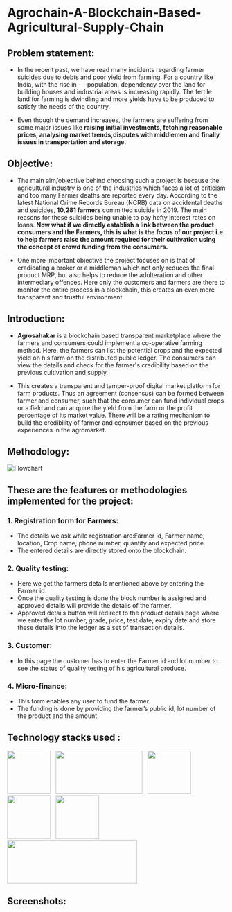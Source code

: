 # Agrochain-A-Blockchain-Based-Agricultural-Supply-Chain
## Problem statement:
- In the recent past, we have read many incidents regarding farmer suicides due to debts and poor yield from farming. For a country like India, with the rise in - - population, dependency over the land for building houses and industrial areas is increasing rapidly. The fertile land for farming is dwindling and more yields have to be produced to satisfy the needs of the country. 

- Even though the demand increases, the farmers are suffering from some major issues like **raising initial investments, fetching reasonable prices, analysing market trends,disputes with middlemen and finally issues in transportation and storage.**

## Objective:

- The main aim/objective behind choosing such a project is because the agricultural industry is one of the industries which faces a lot of criticism and too many Farmer deaths are reported every day. According to the latest National Crime Records Bureau (NCRB) data on accidental deaths and suicides, **10,281 farmers** committed suicide in 2019. The main reasons for these suicides being unable to pay hefty interest rates on loans. **Now what if we directly establish a link between the product consumers and the Farmers, this is what is the focus of our project i.e to help farmers raise the amount required for their cultivation using the concept of crowd funding from the consumers.**

- One more important objective the project focuses on is that of eradicating a broker or a middleman which not only reduces the final product MRP, but also helps to reduce the adulteration and other intermediary offences. Here only the customers and farmers are there to monitor the entire process in a blockchain, this creates an even more transparent and trustful environment.

## Introduction:

- **Agrosahakar** is a blockchain based transparent marketplace where the farmers and consumers could implement a co-operative farming method. Here, the farmers can list the potential crops and the expected yield on his farm on the distributed public ledger. The consumers can view the details and check for the farmer's credibility based on the previous cultivation and supply. 

- This creates a transparent and tamper-proof digital market platform for farm products. Thus an agreement (consensus) can be formed between farmer and consumer, such that the consumer can fund individual crops or a field and can acquire the yield from the farm or the profit percentage of its market value. There will be a rating mechanism to build the credibility of farmer and consumer based on the previous experiences in the agromarket.

## Methodology:

![Flowchart](https://github.com/kuluruvineeth/Agrochain-A-Blockchain-Based-Agricultural-Supply-Chain/blob/main/screenshots/AgriChain.jpg)

## These are the features or methodologies implemented for the project:
### 1. Registration form for Farmers:
- The details we ask while registration are:Farmer id, Farmer name, location, Crop name, phone number, quantity and expected price.
- The entered details are directly stored onto the blockchain.
### 2. Quality testing: 
- Here we get the farmers details mentioned above by entering the Farmer id.
- Once the quality testing is done the block number is assigned and approved details will provide the details of the farmer.
- Approved details button will redirect to the product details page where we enter the lot number, grade, price, test date, expiry date and store these details into the ledger as a set of transaction details.
### 3. Customer: 
- In this page the customer has to enter the Farmer id and lot number to see the status of quality testing of his agricultural produce.
### 4. Micro-finance: 
- This form enables any user to fund the farmer.
- The funding is done by providing the farmer’s public id, lot number of the product and the amount.

## Technology stacks used :

  <img src="https://github.com/kuluruvineeth/Agrochain-A-Blockchain-Based-Agricultural-Supply-Chain/blob/main/Techstack/geth.png" width="100" height="100">  &nbsp; <img src="https://github.com/kuluruvineeth/Agrochain-A-Blockchain-Based-Agricultural-Supply-Chain/blob/main/Techstack/lb.png" width="200" height="100"> &nbsp; <img src="https://github.com/kuluruvineeth/Agrochain-A-Blockchain-Based-Agricultural-Supply-Chain/blob/main/Techstack/nodejs.png" width="100" height="100"> &nbsp; <img src="https://github.com/kuluruvineeth/Agrochain-A-Blockchain-Based-Agricultural-Supply-Chain/blob/main/Techstack/solidity.png" width="100" height="100"> &nbsp; <img src="https://github.com/kuluruvineeth/Agrochain-A-Blockchain-Based-Agricultural-Supply-Chain/blob/main/Techstack/web3js.png" width="100" height="100"> &nbsp; <img src="https://github.com/kuluruvineeth/Agrochain-A-Blockchain-Based-Agricultural-Supply-Chain/blob/main/Techstack/wtg.png" width="300" height="100">

## Screenshots: 




